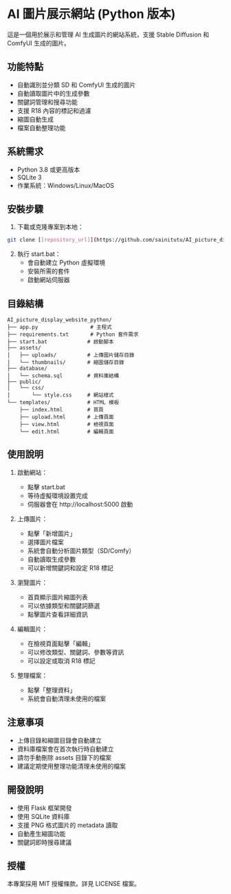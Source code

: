 # AI 圖片展示網站 (Python 版本)

這是一個用於展示和管理 AI 生成圖片的網站系統，支援 Stable Diffusion 和 ComfyUI 生成的圖片。

## 功能特點

- 自動識別並分類 SD 和 ComfyUI 生成的圖片
- 自動讀取圖片中的生成參數
- 關鍵詞管理和搜尋功能
- 支援 R18 內容的標記和過濾
- 縮圖自動生成
- 檔案自動整理功能

## 系統需求

- Python 3.8 或更高版本
- SQLite 3
- 作業系統：Windows/Linux/MacOS

## 安裝步驟

1. 下載或克隆專案到本地：
```bash
git clone [[repository_url]](https://github.com/sainitutu/AI_picture_display_website_python.git)
```

2. 執行 start.bat：
   - 會自動建立 Python 虛擬環境
   - 安裝所需的套件
   - 啟動網站伺服器

## 目錄結構

```
AI_picture_display_website_python/
├── app.py                 # 主程式
├── requirements.txt       # Python 套件需求
├── start.bat             # 啟動腳本
├── assets/
│   ├── uploads/          # 上傳圖片儲存目錄
│   └── thumbnails/       # 縮圖儲存目錄
├── database/
│   └── schema.sql        # 資料庫結構
├── public/
│   └── css/
│       └── style.css     # 網站樣式
└── templates/            # HTML 模板
    ├── index.html        # 首頁
    ├── upload.html       # 上傳頁面
    ├── view.html         # 檢視頁面
    └── edit.html         # 編輯頁面
```

## 使用說明

1. 啟動網站：
   - 點擊 start.bat
   - 等待虛擬環境設置完成
   - 伺服器會在 http://localhost:5000 啟動

2. 上傳圖片：
   - 點擊「新增圖片」
   - 選擇圖片檔案
   - 系統會自動分析圖片類型（SD/Comfy）
   - 自動讀取生成參數
   - 可以新增關鍵詞和設定 R18 標記

3. 瀏覽圖片：
   - 首頁顯示圖片縮圖列表
   - 可以依據類型和關鍵詞篩選
   - 點擊圖片查看詳細資訊

4. 編輯圖片：
   - 在檢視頁面點擊「編輯」
   - 可以修改類型、關鍵詞、參數等資訊
   - 可以設定或取消 R18 標記

5. 整理檔案：
   - 點擊「整理資料」
   - 系統會自動清理未使用的檔案

## 注意事項

- 上傳目錄和縮圖目錄會自動建立
- 資料庫檔案會在首次執行時自動建立
- 請勿手動刪除 assets 目錄下的檔案
- 建議定期使用整理功能清理未使用的檔案

## 開發說明

- 使用 Flask 框架開發
- 使用 SQLite 資料庫
- 支援 PNG 格式圖片的 metadata 讀取
- 自動產生縮圖功能
- 關鍵詞即時搜尋建議

## 授權

本專案採用 MIT 授權條款。詳見 LICENSE 檔案。
